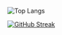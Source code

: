 ![Top Langs](https://github-readme-stats.vercel.app/api/top-langs/?username=carlosheds&layout=compact)

[![GitHub Streak](https://streak-stats.demolab.com?user=carlosheds&theme=shadow-red&hide_border=true&exclude_days=Sun&background=0%2C000000%2C171717)](https://git.io/streak-stats)
